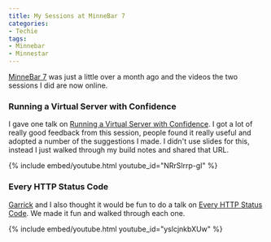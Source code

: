 ```yaml
---
title: My Sessions at MinneBar 7
categories:
- Techie
tags:
- Minnebar
- Minnestar
---
```


[MinneBar 7](http://wiki.minnestar.org/wiki/MinneBar_7) was just a little over a month ago and the videos the two sessions I did are now online.

### Running a Virtual Server with Confidence

I gave one talk on [Running a Virtual Server with Confidence](http://wiki.minnestar.org/wiki/Running_a_Virtual_Server_with_Confidence). I got a lot of really good feedback from this session, people found it really useful and adopted a number of the suggestions I made. I didn't use slides for this, instead I just walked through my build notes and shared that URL.

{% include embed/youtube.html youtube_id="NRrSlrrp-gI" %}

### Every HTTP Status Code

[Garrick](http://garrickvanburen.com/) and I also thought it would be fun to do a talk on [Every HTTP Status Code](http://wiki.minnestar.org/wiki/Every_HTTP_Status_Code). We made it fun and walked through each one.

{% include embed/youtube.html youtube_id="yslcjnkbXUw" %}

